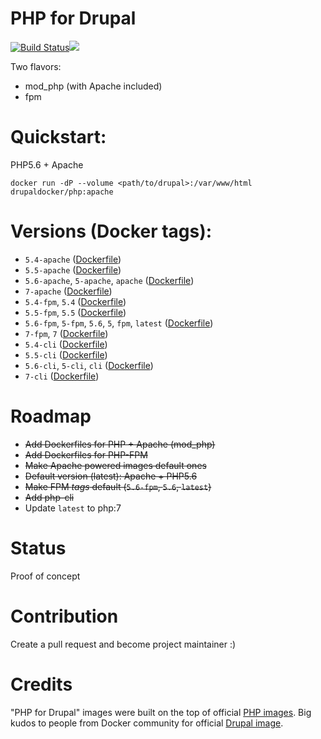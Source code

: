 PHP for Drupal
=============
[![Build Status](https://travis-ci.org/drupal-docker/php.svg?branch=master)](https://travis-ci.org/drupal-docker/php)[![](https://badge.imagelayers.io/drupaldocker/php:latest.svg)](https://imagelayers.io/?images=drupaldocker/php:latest 'drupaldocker/php')

Two flavors:
- mod_php (with Apache included)
- fpm

# Quickstart:

PHP5.6 + Apache
````
docker run -dP --volume <path/to/drupal>:/var/www/html drupaldocker/php:apache
````

# Versions (Docker tags):
- `5.4-apache` ([Dockerfile](https://github.com/drupal-docker/php/blob/master/apache/5.4/Dockerfile))
- `5.5-apache` ([Dockerfile](https://github.com/drupal-docker/php/blob/master/apache/5.5/Dockerfile))
- `5.6-apache`, `5-apache`, `apache` ([Dockerfile](https://github.com/drupal-docker/php/blob/master/apache/5.6/Dockerfile))
- `7-apache` ([Dockerfile](https://github.com/drupal-docker/php/blob/master/apache/7/Dockerfile))
- `5.4-fpm`, `5.4` ([Dockerfile](https://github.com/drupal-docker/php/blob/master/fpm/5.4/Dockerfile))
- `5.5-fpm`, `5.5` ([Dockerfile](https://github.com/drupal-docker/php/blob/master/fpm/5.5/Dockerfile))
- `5.6-fpm`, `5-fpm`, `5.6`, `5`, `fpm`, `latest`  ([Dockerfile](https://github.com/drupal-docker/php/blob/master/fpm/5.6/Dockerfile))
- `7-fpm`, `7` ([Dockerfile](https://github.com/drupal-docker/php/blob/master/fpm/7/Dockerfile))
- `5.4-cli` ([Dockerfile](https://github.com/drupal-docker/php/blob/master/cli/5.4/Dockerfile))
- `5.5-cli` ([Dockerfile](https://github.com/drupal-docker/php/blob/master/cli/5.5/Dockerfile))
- `5.6-cli`, `5-cli`, `cli` ([Dockerfile](https://github.com/drupal-docker/php/blob/master/cli/5.6/Dockerfile))
- `7-cli` ([Dockerfile](https://github.com/drupal-docker/php/blob/master/cli/7/Dockerfile))

# Roadmap
- ~~Add Dockerfiles for PHP + Apache (mod_php)~~
- ~~Add Dockerfiles for PHP-FPM~~
- ~~Make Apache powered images default ones~~
- ~~Default version (latest): Apache + PHP5.6~~
- ~~Make FPM _tags_ default (`5.6-fpm`, `5.6`, `latest`)~~
- ~~Add php-cli~~
- Update `latest` to php:7

# Status
Proof of concept

# Contribution
Create a pull request and become project maintainer :)

# Credits
"PHP for Drupal" images were built on the top of official [PHP images](https://hub.docker.com/r/_/php/). Big kudos to people from Docker community for official [Drupal image](https://hub.docker.com/r/_/drupal/).
